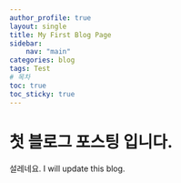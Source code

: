 ```yaml
---
author_profile: true
layout: single
title: My First Blog Page
sidebar:
    nav: "main"
categories: blog
tags: Test
# 목차
toc: true  
toc_sticky: true 
---
```


# 첫 블로그 포스팅 입니다.

설레네요. 
I will update this blog.
